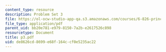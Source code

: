 ```yaml
---
content_type: resource
description: Problem Set 3
file: https://ol-ocw-studio-app-qa.s3.amazonaws.com/courses/6-826-principles-of-computer-systems-spring-2002/de8626cd8699e68f164ccf0e5235ac22_p3.pdf
file_type: application/pdf
parent_uid: bb20e781-e979-8150-7a2b-e2617526c898
resourcetype: Document
title: p3.pdf
uid: de8626cd-8699-e68f-164c-cf0e5235ac22
---
```

